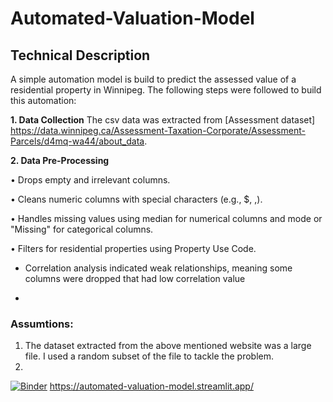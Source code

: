 # Automated-Valuation-Model
## Technical Description

A simple automation model is build to predict the assessed value of a residential property in Winnipeg. The following steps were followed to build this automation:

**1. Data Collection**
The csv data was extracted from [Assessment dataset] https://data.winnipeg.ca/Assessment-Taxation-Corporate/Assessment-Parcels/d4mq-wa44/about_data. 

**2. Data Pre-Processing**

•	Drops empty and irrelevant columns.

•	Cleans numeric columns with special characters (e.g., $, ,).

•	Handles missing values using median for numerical columns and mode or "Missing" for categorical columns.

•	Filters for residential properties using Property Use Code.

* Correlation analysis indicated weak relationships, meaning some columns were dropped that had low correlation value

* 


### Assumtions:
1. The dataset extracted from the above mentioned website was a large file. I used a random subset of the file to tackle the problem.
2. 


[![Binder](https://mybinder.org/badge_logo.svg)](https://mybinder.org/v2/gh/prarnamehta/AVM/HEAD?filepath=Automated%20valuation%20model.ipynb)
https://automated-valuation-model.streamlit.app/
